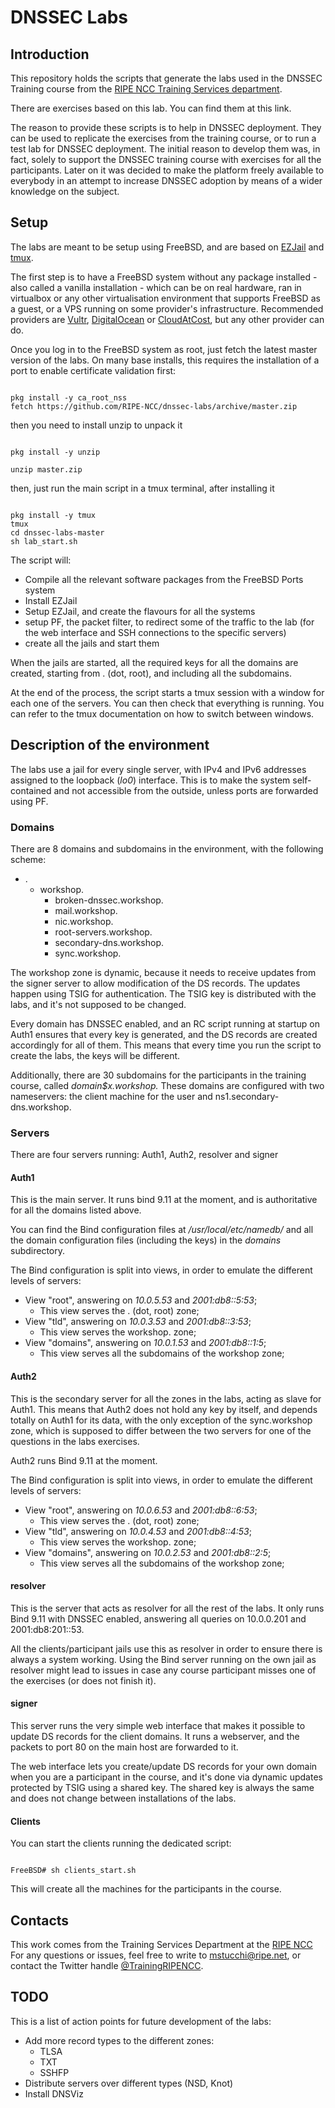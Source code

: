 
# DNSSEC Labs

## Introduction

This repository holds the scripts that generate the labs used in the DNSSEC Training course from the [RIPE NCC Training Services department](https://www.ripe.net/training/).

There are exercises based on this lab.  You can find them at this link.

The reason to provide these scripts is to help in DNSSEC deployment.  They can be used to replicate the exercises from the training course, or to run a test lab for DNSSEC deployment.  The initial reason to develop them was, in fact, solely to support the DNSSEC training course with exercises for all the participants.  Later on it was decided to make the platform freely available to everybody in an attempt to increase DNSSEC adoption by means of a wider knowledge on the subject.


## Setup

The labs are meant to be setup using FreeBSD, and are based on [EZJail](http://erdgeist.org/arts/software/ezjail/) and [tmux](https://tmux.github.io/).

The first step is to have a FreeBSD system without any package installed - also called a vanilla installation - which can be on real hardware, ran in virtualbox or any other virtualisation environment that supports FreeBSD as a guest, or a VPS running on some provider's infrastructure.  Recommended providers are [Vultr](http://vultr.com), [DigitalOcean](http://www.digitalocean.com) or [CloudAtCost](http://www.cloudatcost.com), but any other provider can do.

Once you log in to the FreeBSD system as root, just fetch the latest master version of the labs.  On many base installs, this requires the installation of a port to enable certificate validation first:

```shell

pkg install -y ca_root_nss
fetch https://github.com/RIPE-NCC/dnssec-labs/archive/master.zip

```

then you need to install unzip to unpack it

```shell

pkg install -y unzip

unzip master.zip

```

then, just run the main script in a tmux terminal, after installing it

```shell

pkg install -y tmux
tmux
cd dnssec-labs-master
sh lab_start.sh

```

The script will:

- Compile all the relevant software packages from the FreeBSD Ports system
- Install EZJail
- Setup EZJail, and create the flavours for all the systems
- setup PF, the packet filter, to redirect some of the traffic to the lab (for the web interface and SSH connections to the specific servers)
- create all the jails and start them

When the jails are started, all the required keys for all the domains are created, starting from . (dot, root), and including all the subdomains.

At the end of the process, the script starts a tmux session with a window for each one of the servers.  You can then check that everything is running.  You can refer to the tmux documentation on how to switch between windows.


## Description of the environment

The labs use a jail for every single server, with IPv4 and IPv6 addresses assigned to the loopback (_lo0_) interface.  This is to make the system self-contained and not accessible from the outside, unless ports are forwarded using PF.


### Domains

There are 8 domains and subdomains in the environment, with the following scheme:

- .
  - workshop.
    - broken-dnssec.workshop.
    - mail.workshop.
    - nic.workshop.
    - root-servers.workshop.
    - secondary-dns.workshop.
    - sync.workshop.

The workshop zone is dynamic, because it needs to receive updates from the signer server to allow modification of the DS records.  The updates happen using TSIG for authentication.  The TSIG key is distributed with the labs, and it's not supposed to be changed.

Every domain has DNSSEC enabled, and an RC script running at startup on Auth1 ensures that every key is generated, and the DS records are created accordingly for all of them.  This means that every time you run the script to create the labs, the keys will be different.

Additionally, there are 30 subdomains for the participants in the training course, called _domain$x.workshop._  These domains are configured with two nameservers: the client machine for the user and ns1.secondary-dns.workshop.


### Servers

There are four servers running: Auth1, Auth2, resolver and signer


#### Auth1

This is the main server.  It runs bind 9.11 at the moment, and is authoritative for all the domains listed above.

You can find the Bind configuration files at _/usr/local/etc/namedb/_ and all the domain configuration files (including the keys) in the _domains_ subdirectory.

The Bind configuration is split into views, in order to emulate the different levels of servers:

- View "root", answering on *10.0.5.53* and *2001:db8::5:53*;
	- This view serves the . (dot, root) zone;
- View "tld", answering on *10.0.3.53* and *2001:db8::3:53*;
	- This view serves the workshop. zone;
- View "domains", answering on *10.0.1.53* and *2001:db8::1:5*;
	- This view serves all the subdomains of the workshop zone;


#### Auth2

This is the secondary server for all the zones in the labs, acting as slave for Auth1.  This means that Auth2 does not hold any key by itself, and depends totally on Auth1 for its data, with the only exception of the sync.workshop zone, which is supposed to differ between the two servers for one of the questions in the labs exercises.

Auth2 runs Bind 9.11 at the moment.

The Bind configuration is split into views, in order to emulate the different levels of servers:

- View "root", answering on *10.0.6.53* and *2001:db8::6:53*;
	- This view serves the . (dot, root) zone;
- View "tld", answering on *10.0.4.53* and *2001:db8::4:53*;
	- This view serves the workshop. zone;
- View "domains", answering on *10.0.2.53* and *2001:db8::2:5*;
	- This view serves all the subdomains of the workshop zone;


#### resolver

This is the server that acts as resolver for all the rest of the labs.  It only runs Bind 9.11 with DNSSEC enabled, answering all queries on 10.0.0.201 and 2001:db8:201::53.

All the clients/participant jails use this as resolver in order to ensure there is always a system working.  Using the Bind server running on the own jail as resolver might lead to issues in case any course participant misses one of the exercises (or does not finish it).

#### signer

This server runs the very simple web interface that makes it possible to update DS records for the client domains.  It runs a webserver, and the packets to port 80 on the main host are forwarded to it.

The web interface lets you create/update DS records for your own domain when you are a participant in the course, and it's done via dynamic updates protected by TSIG using a shared key.  The shared key is always the same and does not change between installations of the labs.

#### Clients

You can start the clients running the dedicated script:

```

FreeBSD# sh clients_start.sh

```

This will create all the machines for the participants in the course. 

## Contacts

This work comes from the Training Services Department at the [RIPE NCC](https://www.ripe.net)
For any questions or issues, feel free to write to mstucchi@ripe.net, or contact the Twitter handle [@TrainingRIPENCC](https://www.twitter.com/TrainingRIPENCC).

## TODO

This is a list of action points for future development of the labs:

- Add more record types to the different zones:
	- TLSA
	- TXT
	- SSHFP
- Distribute servers over different types (NSD, Knot)
- Install DNSViz


